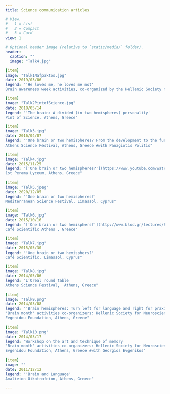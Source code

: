```yaml
---
title: Science communication articles

# View.
#   1 = List
#   2 = Compact
#   3 = Card
view: 1 

# Optional header image (relative to `static/media/` folder).
header:
  caption: ""
  image: "Talk4.jpg"

[item]
image: "Talk1Nafpaktos.jpg"
date: 2019/03/06
legend: "'He loves me, he loves me not'
Brain awareness week activities, co-organized by the Hellenic Society for Neuroscience and the Municipality of Nafpaktos, Greece"

[item]
image: "Talk2PintofScience.jpg"
date: 2018/05/14
legend: "'The brain: A divided (in two hemispheres) personality'
Pint of Science, Athens, Greece"

[item]
image: "Talk3.jpg"
date: 2016/04/07
legend: "'One brain or two hemispheres? From the development to the function of brain asymmetry'
Athens Science Festival, Athens, Greece #with Panagiotis Politis"

[item]
image: "Talk4.jpg"
date: 2015/11/25
legend: "['One brain or two hemispheres?'](https://www.youtube.com/watch?v=REyycclHtk4)
1st Perama Lyceum, Athens, Greece"

[item]
image: "Talk5.jpeg"
date: 2020/12/05
legend: "'One brain or two hemispheres?'
Mediterranean Science Festival, Limassol, Cyprus"

[item]
image: "Talk6.jpg"
date: 2015/10/16
legend: "['One brain or two hemisphers?'](http://www.blod.gr/lectures/Pages/viewlecture.aspx?LectureID=2360)
Café Scientific Athens , Greece"

[item]
image: "Talk7.jpg"
date: 2015/05/30
legend: "'One brain or two hemisphers?'
Café Scientific, Limassol, Cyprus"

[item]
image: "Talk8.jpg"
date: 2014/05/06
legend: "L’Oreal round table
Athens Science Festival,  Athens, Greece"

[item]
image: "Talk9.png"
date: 2014/03/08
legend: "'Brain hemispheres: Turn left for language and right for praxis'
'Brain month' activities co-organizers: Hellenic Society for Neurosciences, & Evgenidou Foundation, 
Evgenidou Foundation, Athens, Greece"

[item]
image: "Talk10.png"
date: 2014/03/17
legend: "Workshop on the art and technique of memory
'Brain month' activities co-organizers: Hellenic Society for Neurosciences, & Evgenidou Foundation, 
Evgenidou Foundation, Athens, Greece #with Georgios Evgenikos"

[item]
image: ""
date: 2011/12/12
legend: "'Brain and Language'
Amalieion Oikotrofeion, Athens, Greece"

---
```

